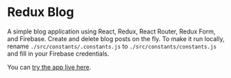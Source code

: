 # Redux Blog

A simple blog application using React, Redux, React Router, Redux Form, and Firebase. Create and delete blog posts on the fly.
To make it run locally, rename `./src/constants/.constants.js` to `./src/constants/constants.js` and fill in your Firebase credentials.

You can [try the app live here](https://kishlin.github.io/ReduxBlog/#/).